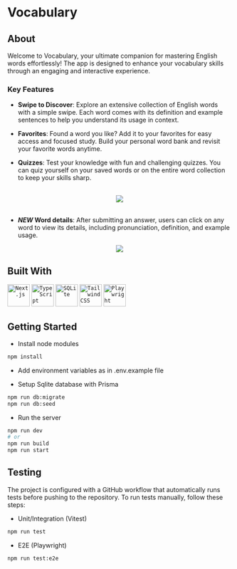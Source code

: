 # Vocabulary

## About

Welcome to Vocabulary, your ultimate companion for mastering English words effortlessly! The app is designed to enhance your vocabulary skills through an engaging and interactive experience.

### Key Features

- **Swipe to Discover**: Explore an extensive collection of English words with a simple swipe. Each word comes with its definition and example sentences to help you understand its usage in context.

- **Favorites**: Found a word you like? Add it to your favorites for easy access and focused study. Build your personal word bank and revisit your favorite words anytime.

- **Quizzes**: Test your knowledge with fun and challenging quizzes. You can quiz yourself on your saved words or on the entire word collection to keep your skills sharp.

<br>

<div align="center"><img src="https://media.giphy.com/media/v1.Y2lkPTc5MGI3NjExb2tuZmJjd2x5eG11aGdqeW40bmp5aWNqdHN1ZGdpa3huOGE4cDBtMiZlcD12MV9pbnRlcm5hbF9naWZfYnlfaWQmY3Q9Zw/8jGHJ7IFhyqMaFr5g9/giphy.gif"/></div>

<br>

- **_NEW_ Word details**: After submitting an answer, users can click on any word to view its details, including pronunciation, definition, and example usage.

<div align="center">
<img src="https://i.giphy.com/media/v1.Y2lkPTc5MGI3NjExYXh3bGl5bWhkZmppdjNzMTg0bXV4Nm51enp0eXF1NHc0MjVpMXAwaSZlcD12MV9pbnRlcm5hbF9naWZfYnlfaWQmY3Q9Zw/50sUX7cVoP7K0wtXcR/giphy.gif"/>
</div>

## Built With

<code><img width="50" src="https://github.com/marwin1991/profile-technology-icons/assets/136815194/5f8c622c-c217-4649-b0a9-7e0ee24bd704" alt="Next.js" title="Next.js"/></code>
<code><img width="50" src="https://user-images.githubusercontent.com/25181517/183890598-19a0ac2d-e88a-4005-a8df-1ee36782fde1.png" alt="TypeScript" title="TypeScript"/></code>
<code><img width="50" src="https://github.com/marwin1991/profile-technology-icons/assets/136815194/82df4543-236b-4e45-9604-5434e3faab17" alt="SQLite" title="SQLite"/></code>
<code><img width="50" src="https://user-images.githubusercontent.com/25181517/202896760-337261ed-ee92-4979-84c4-d4b829c7355d.png" alt="Tailwind CSS" title="Tailwind CSS"/></code>
<code><img width="50" src="https://github.com/marwin1991/profile-technology-icons/assets/25181517/37cb517e-d059-4cc0-8124-1a72b663167c" alt="Playwright" title="Playwright"/></code>

## Getting Started

- Install node modules

```bash
npm install
```

- Add environment variables as in .env.example file

- Setup Sqlite database with Prisma

```bash
npm run db:migrate
npm run db:seed
```

- Run the server

```bash
npm run dev
# or
npm run build
npm run start
```

## Testing

The project is configured with a GitHub workflow that automatically runs tests before pushing to the repository. To run tests manually, follow these steps:

- Unit/Integration (Vitest)

```bash
npm run test
```

- E2E (Playwright)

```bash
npm run test:e2e
```
